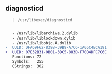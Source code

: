 ## diagnosticd

> `/usr/libexec/diagnosticd`

```diff

   - /usr/lib/libarchive.2.dylib
   - /usr/lib/liblockdown.dylib
   - /usr/lib/libobjc.A.dylib
-  UUID: DFA69F62-839B-39B9-A7C6-1A05C4BCA191
+  UUID: 07E32B31-0B01-3DC5-883D-F70B4DFC7C6C
   Functions: 72
   Symbols:   255
   CStrings:  302

```
